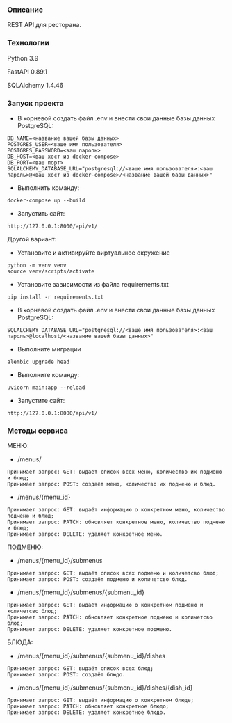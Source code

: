 ### Описание
REST API для ресторана.
### Технологии
Python 3.9

FastAPI 0.89.1

SQLAlchemy 1.4.46
### Запуск проекта 
- В корневой создать файл .env и внести свои данные базы данных PostgreSQL:
```
DB_NAME=<название вашей базы данных>
POSTGRES_USER=<ваше имя пользователя>
POSTGRES_PASSWORD=<ваш пароль>
DB_HOST=<ваш хост из docker-compose>
DB_PORT=<ваш порт>
SQLALCHEMY_DATABASE_URL="postgresql://<ваше имя пользователя>:<ваш пароль>@<ваш хост из docker-compose>/<название вашей базы данных>"
```
- Выполнить команду:
```
docker-compose up --build
```
- Запустить сайт:
```
http://127.0.0.1:8000/api/v1/
```
Другой вариант:
- Установите и активируйте виртуальное окружение
```
python -m venv venv
source venv/scripts/activate
``` 
- Установите зависимости из файла requirements.txt
```
pip install -r requirements.txt
``` 
- В корневой создать файл .env и внести свои данные базы данных PostgreSQL:
```
SQLALCHEMY_DATABASE_URL="postgresql://<ваше имя пользователя>:<ваш пароль>@localhost/<название вашей базы данных>"
```
- Выполните миграции
```
alembic upgrade head
``` 
- Выполните команду:
```
uvicorn main:app --reload
```
- Запустите сайт:
```
http://127.0.0.1:8000/api/v1/
```

### Методы сервиса
МЕНЮ:
- /menus/
```
Принимает запрос: GET: выдаёт список всех меню, количество их подменю и блюд;
Принимает запрос: POST: создаёт меню, количество их подменю и блюд.
```
- /menus/{menu_id}
```
Принимает запрос: GET: выдаёт информацию о конкретном меню, количество подменю и блюд;
Принимает запрос: PATCH: обновляет конкретное меню, количество подменю и блюд;
Принимает запрос: DELETE: удаляет конкретное меню.
```
ПОДМЕНЮ:
- /menus/{menu_id}/submenus
```
Принимает запрос: GET: выдаёт список всех подменю и количетсво блюд;
Принимает запрос: POST: создаёт подменю и количетсво блюд.
```
- /menus/{menu_id}/submenus/{submenu_id}
```
Принимает запрос: GET: выдаёт информацию о конкретном подменю и количетсво блюд;
Принимает запрос: PATCH: обновляет конкретное подменю и количетсво блюд;
Принимает запрос: DELETE: удаляет конкретное подменю.
```
БЛЮДА:
- /menus/{menu_id}/submenus/{submenu_id}/dishes
```
Принимает запрос: GET: выдаёт список всех блюд;
Принимает запрос: POST: создаёт блюдо.
```
- /menus/{menu_id}/submenus/{submenu_id}/dishes/{dish_id}
```
Принимает запрос: GET: выдаёт информацию о конкретном блюде;
Принимает запрос: PATCH: обновляет конкретное блюдо;
Принимает запрос: DELETE: удаляет конкретное блюдо.